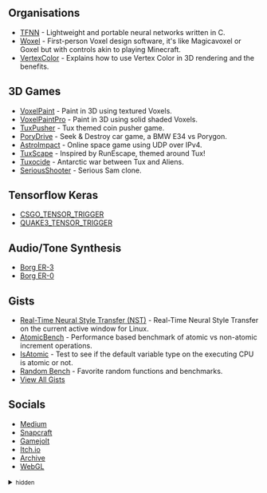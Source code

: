 ## Organisations
* [TFNN](https://github.com/TFNN) - Lightweight and portable neural networks written in C.
* [Woxel](https://github.com/woxels) - First-person Voxel design software, it's like Magicavoxel or Goxel but with controls akin to playing Minecraft.
* [VertexColor](https://github.com/VertexColor) - Explains how to use Vertex Color in 3D rendering and the benefits.

## 3D Games
* [VoxelPaint](https://github.com/mrbid/VoxelPaint) - Paint in 3D using textured Voxels.
* [VoxelPaintPro](https://github.com/mrbid/VoxelPaintPro) - Paint in 3D using solid shaded Voxels.
* [TuxPusher](https://github.com/mrbid/TuxPusher) - Tux themed coin pusher game.
* [PoryDrive](https://github.com/mrbid/PoryDrive-2.0) - Seek & Destroy car game, a BMW E34 vs Porygon.
* [AstroImpact](https://github.com/mrbid/AstroImpact) - Online space game using UDP over IPv4.
* [TuxScape](https://github.com/mrbid/TuxScape) - Inspired by RunEscape, themed around Tux!
* [Tuxocide](https://github.com/mrbid/Tuxocide) - Antarctic war between Tux and Aliens.
* [SeriousShooter](https://github.com/mrbid/SeriousShooter) - Serious Sam clone.

## Tensorflow Keras
* [CSGO_TENSOR_TRIGGER](https://github.com/mrbid/CSGO_TENSOR_TRIGGER)
* [QUAKE3_TENSOR_TRIGGER](https://github.com/mrbid/QUAKE3_TENSOR_TRIGGER)

## Audio/Tone Synthesis
* [Borg ER-3](https://github.com/mrbid/Borg-ER-3)
* [Borg ER-0](https://github.com/mrbid/Borg-ER-0)

## Gists
* [Real-Time Neural Style Transfer (NST)](https://gist.github.com/mrbid/e400fdd9ceaa8b3d83ba67eecd39cdb7) - Real-Time Neural Style Transfer on the current active window for Linux.
* [AtomicBench](https://gist.github.com/mrbid/a33aa35b4f57ddc6812f351e11bb9349) - Performance based benchmark of atomic vs non-atomic increment operations.
* [IsAtomic](https://gist.github.com/mrbid/3040f54eb6942ed53daa044a9c055dbb) - Test to see if the default variable type on the executing CPU is atomic or not.
* [Random Bench](https://gist.github.com/mrbid/310bebaa9b0b5fb1bc47a3b5c7915231) - Favorite random functions and benchmarks.
* [View All Gists](https://gist.github.com/mrbid)

## Socials
* [Medium](https://james-william-fletcher.medium.com/)
* [Snapcraft](https://snapcraft.io/publisher/voxdsp)
* [Gamejolt](https://gamejolt.com/@mrbid/games)
* [Itch.io](https://pushergames.itch.io/)
* [Archive](https://archive.org/details/@mrbid)
* [WebGL](https://github.com/mrbid/mrbid.github.io/blob/main/README.md)


<details>
  <summary><small>hidden</small></summary>
  <br>
  <details>
    <summary><b>Organisations</b></summary>
    <ul>
      <li><a href="https://github.com/TFNN">TFNN</a></li>
      <li><a href="https://github.com/woxels">Woxel</a></li>
      <li><a href="https://github.com/VertexColor">VertexColor</a></li>
    </ul>
  </details>
  <details>
    <summary><b>3D Games</b></summary>
    <ul>
      <li><a href="">aaa</a></li>
    </ul>
  </details>
  <details>
    <summary><b>Tensorflow Keras</b></summary>
    <ul>
      <li><a href="https://github.com/mrbid/CSGO_TENSOR_TRIGGER">CSGO_TENSOR_TRIGGER</a></li>
      <li><a href="https://github.com/mrbid/QUAKE3_TENSOR_TRIGGER">QUAKE3_TENSOR_TRIGGER</a></li>
    </ul>
  </details>
  <details>
    <summary><b>Audio/Tone Synthesis</b></summary>
    <ul>
      <li><a href="https://github.com/mrbid/Borg-ER-3">Borg ER-3</a></li>
      <li><a href="https://github.com/mrbid/Borg-ER-0">Borg ER-0</a></li>
    </ul>
  </details>
  <details>
    <summary><b>Gists</b></summary>
    <ul>
      <li><a href="https://gist.github.com/mrbid/e400fdd9ceaa8b3d83ba67eecd39cdb7">Real-Time Neural Style Transfer (NST)</a></li>
      <li><a href="https://gist.github.com/mrbid/a33aa35b4f57ddc6812f351e11bb9349">AtomicBench</a></li>
      <li><a href="https://gist.github.com/mrbid/3040f54eb6942ed53daa044a9c055dbb">IsAtomic</a></li>
      <li><a href="https://gist.github.com/mrbid/310bebaa9b0b5fb1bc47a3b5c7915231">Random Bench</a></li>
      <li><a href="https://gist.github.com/mrbid">View All Gists</a></li>
    </ul>
  </details>
  <details>
    <summary><b>Socials</b></summary>
    <ul>
      <li><a href="https://james-william-fletcher.medium.com/">Medium</a></li>
      <li><a href="https://snapcraft.io/publisher/voxdsp">Snapcraft</a></li>
      <li><a href="https://gamejolt.com/@mrbid/games">Gamejolt</a></li>
      <li><a href="https://pushergames.itch.io/">Itch.io</a></li>
      <li><a href="https://archive.org/details/@mrbid">Archive</a></li>
      <li><a href="https://github.com/mrbid/mrbid.github.io/blob/main/README.md">WebGL</a></li>
    </ul>
  </details>
</details>
